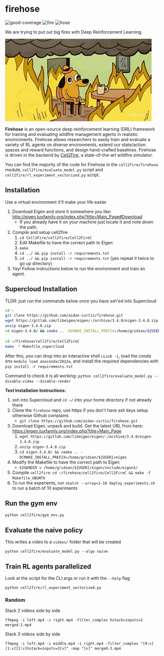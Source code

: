 # firehose
![good-coverage](https://img.shields.io/badge/coverage-101%25-brightgreen) 
![fire](https://img.shields.io/badge/-fire-red)
![hose](https://img.shields.io/badge/-hose-blue)

We are trying to put out big fires with Deep Reinforcement Learning.

![fine](./figs/giphy.gif)

**Firehose** is an open-source deep reinforcement learning (DRL) framework for training and evaluating wildfire management agents in realistic environments. Firehose allows researchers to easily train and evaluate a variety of RL agents on diverse environments, extend our state/action spaces and reward functions, and design hand-crafted baselines. Firehose is driven in the backend by [Cell2Fire](https://github.com/cell2fire/), a state-of-the-art wildfire simulator.

You can find the majority of the code for Firehose in the `cell2fire/firehose` module, `cell2fire/evaluate_model.py` script and `cell2fire/rl_experiment_vectorized.py` script.

## Installation
Use a virtual environment it'll make your life easier

1. Download Eigen and store it somewhere you like: http://eigen.tuxfamily.org/index.php?title=Main_Page#Download
   - If you already have it on your machine just locate it and note down the path.
2. Compile and setup cell2fire
   1. `cd Cell2Fire/cell2fire/Cell2FireC`
   2. Edit Makefile to have the correct path to Eigen
   3. `make`
   4. `cd ../ && pip install -r requirements.txt`
   5. `cd ../ && pip install -r requirements.txt` (yes repeat it twice to go up directory)
3. Yay! Follow instructions below to run the environment and train an agent.

## Supercloud Installation
TLDR: just run the commands below once you have ssh'ed into Supercloud

```bash
cd ~
git clone https://github.com/aidan-curtis/firehose.git
wget https://gitlab.com/libeigen/eigen/-/archive/3.4.0/eigen-3.4.0.zip
unzip eigen-3.4.0.zip
cd eigen-3.4.0/ && cmake .. -DCMAKE_INSTALL_PREFIX=/home/gridsan/${USER}/eigen

cd ~/firehose/cell2fire/Cell2FireC
make -f Makefile_supercloud
```

After this, you can drop into an interactive shell `LLsub -i`, load the conda env `module load anaconda/2022a`,
and install the required dependencies with `pip install -r requirements.txt`

Command to check it is all working: `python cell2fire/evaluate_model.py --disable-video --disable-render`

**Text Installation Instructions:**

1. ssh into Supercloud and `cd ~/` into your home directory if not already there
2. Clone the `firehose` repo, use https if you don't have ssh keys setup otherwise Github complains
    - `git clone https://github.com/aidan-curtis/firehose.git`
3. Download Eigen, unpack and build. Get the latest URL from here: https://eigen.tuxfamily.org/index.php?title=Main_Page
    1. `wget https://gitlab.com/libeigen/eigen/-/archive/3.4.0/eigen-3.4.0.zip`
    2. `unzip eigen-3.4.0.zip`
    3. `cd eigen-3.4.0/ && cmake .. -DCMAKE_INSTALL_PREFIX=/home/gridsan/${USER}/eigen`
4. Modify the Makefile to have the correct path to Eigen
    - `EIGENDIR = /home/gridsan/${USER}/eigen/include/eigen3/`
5. Compile `cell2fire`: `cd ~/firehose/cell2fire/Cell2FireC && make -f Makefile_UBUNTU`
6. To run the experients, run `sbatch --array=1-10 deploy_experiments.sh` to run a batch of 10 experiments



## Run the gym env
```
python cell2fire/gym_env.py
```

## Evaluate the naive policy
This writes a video to a `videos/` folder that will be created
```
python cell2fire/evaluate_model.py --algo naive
```

## Train RL agents parallelized
Look at the script for the CLI args or run it with the `--help` flag

```
python cell2fire/rl_experiment_vectorized.py
```

### Random
Stack 2 videos side by side

```
ffmpeg -i left.mp4 -i right.mp4 -filter_complex hstack=inputs=2 merged-2.mp4
```

Stack 3 videos side by side

```
ffmpeg -i left.mp4 -i middle.mp4 -i right.mp4 -filter_complex "[0:v][1:v][2:v]hstack=inputs=3[v]" -map "[v]" merged-3.mp4
```
